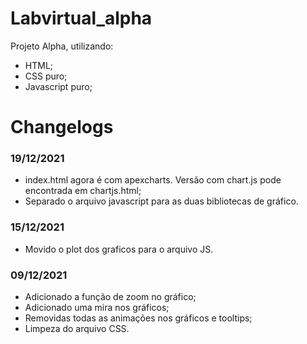 # Labvirtual_alpha

 Projeto Alpha, utilizando:
 - HTML;
 - CSS puro;
 - Javascript puro;

# Changelogs

### 19/12/2021
- index.html agora é com apexcharts. Versão com chart.js pode encontrada em chartjs.html;
- Separado o arquivo javascript para as duas bibliotecas de gráfico.

### 15/12/2021
- Movido o plot dos graficos para o arquivo JS.

### 09/12/2021
- Adicionado a função de zoom no gráfico;
- Adicionado uma mira nos gráficos;
- Removidas todas as animações nos gráficos e tooltips;
- Limpeza do arquivo CSS.